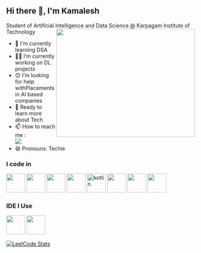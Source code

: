 ## Hi there 👋, I'm Kamalesh 

Student of Artificial Intelligence and Data Science @ Karpagam Institute of Technology
<img align="right" width="370" height="290" src="https://www.google.com/url?sa=i&url=http%3A%2F%2Fmultibroker.com.pl%2F%3Fk%3Dmake-animated-gif-for-your-custom-design-ll-MvgywhP&psig=AOvVaw3CGbrEDaf69Fqsi5cmy11q&ust=1722638476634000&source=images&cd=vfe&opi=89978449&ved=0CBAQjRxqFwoTCOiB5cru1IcDFQAAAAAdAAAAABAZ">                                               
- 🌱 I'm currently learning DSA
- 🧑‍💻 I’m currently working on DL projects
- 😊 I’m looking for help withPlacements in AI based companies
- 🤩 Ready to learn more about Tech
- 📫 How to reach me :
<br /> [<img src="https://img.shields.io/badge/LinkedIn-0077B5?style=for-the-badge&logo=linkedin&logoColor=white" />](https://www.linkedin.com/in/kamalesh3021/)
- 😄 Pronouns: Techie

### I code in
<img height="50" width="50" src="https://img.icons8.com/color/48/000000/python.png" /> <img height="50" width="50" src="https://img.icons8.com/color/48/000000/java-coffee-cup-logo.png" /> <img height="50" width="50" src="https://img.icons8.com/color/48/000000/html-5.png" /> <img height="50" width="50" src="https://img.icons8.com/color/48/000000/css3.png" />
<img width="50" height="50" src="https://img.icons8.com/color/48/kotlin.png" alt="kotlin"/> <img height="50" width="50" src="https://img.icons8.com/color/48/000000/tensorflow.png"/> <img height="50" width="50" src="https://img.icons8.com/color/48/000000/mysql-logo.png"/> <img height="50" width="50" src="https://img.icons8.com/color/48/000000/mongodb.png"/> 

### IDE I Use
<img height="50" width="50" src="https://img.icons8.com/color/48/000000/visual-studio-code-2019.png"/> <img height="50" width="50" src="https://img.icons8.com/color/50/000000/git.png"/>


[![LeetCode Stats](https://leetcard.jacoblin.cool/KAMALESH3021?theme=dark&font=Marmelad&ext=contest)](https://leetcode.com/u/KAMALESH3021/)
